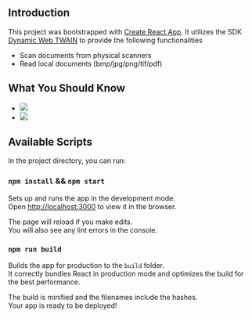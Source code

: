 ## Introduction

This project was bootstrapped with [Create React App](https://github.com/facebook/create-react-app). It utilizes the SDK [Dynamic Web TWAIN](https://www.dynamsoft.com/Products/WebTWAIN_Overview.aspx) to provide the following functionalities

* Scan documents from physical scanners
* Read local documents (bmp/jpg/png/tif/pdf)

## What You Should Know
- [![](https://img.shields.io/badge/Download-Offline%20SDK-orange)](https://www.dynamsoft.com/web-twain/downloads)
- [![](https://img.shields.io/badge/Get-30--day%20FREE%20Trial%20License-blue)](https://www.dynamsoft.com/customer/license/trialLicense/?product=dwt)

## Available Scripts

In the project directory, you can run:

### `npm install` && `npm start`

Sets up and runs the app in the development mode.<br />
Open [http://localhost:3000](http://localhost:3000) to view it in the browser.

The page will reload if you make edits.<br />
You will also see any lint errors in the console.

### `npm run build`

Builds the app for production to the `build` folder.<br />
It correctly bundles React in production mode and optimizes the build for the best performance.

The build is minified and the filenames include the hashes.<br />
Your app is ready to be deployed!


